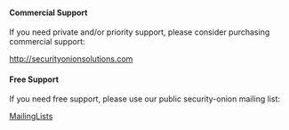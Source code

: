 #### Commercial Support ####

If you need private and/or priority support, please consider purchasing commercial support:

http://securityonionsolutions.com

#### Free Support ####

If you need free support, please use our public security-onion mailing list:

[MailingLists](MailingLists)
